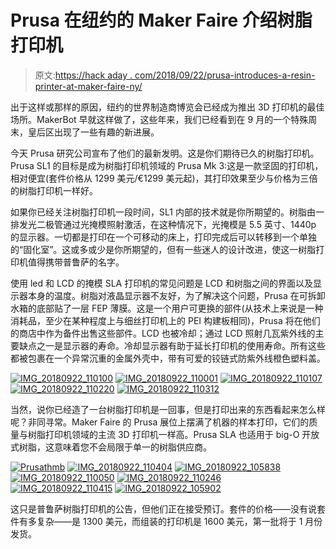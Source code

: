 # Prusa 在纽约的 Maker Faire 介绍树脂打印机

> 原文:[https://hack aday . com/2018/09/22/prusa-introduces-a-resin-printer-at-maker-faire-ny/](https://hackaday.com/2018/09/22/prusa-introduces-a-resin-printer-at-maker-faire-ny/)

出于这样或那样的原因，纽约的世界制造商博览会已经成为推出 3D 打印机的最佳场所。MakerBot 早就这样做了，这些年来，我们已经看到在 9 月的一个特殊周末，皇后区出现了一些有趣的新进展。

今天 Prusa 研究公司宣布了他们的最新发明。这是你们期待已久的树脂打印机。Prusa SL1 的目标是成为树脂打印机领域的 Prusa Mk 3:这是一款坚固的打印机，相对便宜(套件价格从 1299 美元/€1299 美元起)，其打印效果至少与价格为三倍的树脂打印机一样好。

如果你已经关注树脂打印机一段时间，SL1 内部的技术就是你所期望的。树脂由一排发光二极管通过光掩模照射激活，在这种情况下，光掩模是 5.5 英寸、1440p 的显示器。一切都是打印在一个可移动的床上，打印完成后可以转移到一个单独的“固化室”。这或多或少是你所期望的，但有一些迷人的设计改进，使这一树脂打印机值得携带普鲁萨的名字。

使用 led 和 LCD 的掩模 SLA 打印机的常见问题是 LCD 和树脂之间的界面以及显示器本身的温度。树脂对液晶显示器不友好，为了解决这个问题，Prusa 在可拆卸水箱的底部贴了一层 FEP 薄膜。这是一个用户可更换的部件(从技术上来说是一种消耗品，至少在某种程度上与细丝打印机上的 PEI 构建板相同)，Prusa 将在他们的商店中作为备件出售这些部件。LCD 也被冷却；通过 LCD 照射几瓦紫外线的主要缺点之一是显示器的寿命。冷却显示器有助于延长打印机的使用寿命。所有这些都被包裹在一个异常沉重的金属外壳中，带有可爱的铰链式防紫外线橙色塑料盖。

 [![IMG_20180922_110100](../Images/923c4f9c4a92ffd77828c5f76c869699.png "IMG_20180922_110100")](https://i0.wp.com/hackaday.com/wp-content/uploads/2018/09/img_20180922_110100.jpg?ssl=1)  [![IMG_20180922_110001](../Images/a3ad51ab51318a10fa65c6799cd7bca5.png "IMG_20180922_110001")](https://i0.wp.com/hackaday.com/wp-content/uploads/2018/09/img_20180922_110001.jpg?ssl=1)  [![IMG_20180922_110107](../Images/ecae5774dc8e395de0a899feb6f813dd.png "IMG_20180922_110107")](https://i0.wp.com/hackaday.com/wp-content/uploads/2018/09/img_20180922_110107.jpg?ssl=1)  [![IMG_20180922_110220](../Images/77cfd42b22cf958e8ad3a9465c9a5089.png "IMG_20180922_110220")](https://i0.wp.com/hackaday.com/wp-content/uploads/2018/09/img_20180922_110220.jpg?ssl=1)  [![IMG_20180922_110312](../Images/dab73c40616feef7ea402756cf64d190.png "IMG_20180922_110312")](https://i0.wp.com/hackaday.com/wp-content/uploads/2018/09/img_20180922_110312.jpg?ssl=1) 

当然，说你已经造了一台树脂打印机是一回事，但是打印出来的东西看起来怎么样呢？非同寻常。Maker Faire 的 Prusa 展位上摆满了机器的样本打印，它们的质量与树脂打印机领域的主流 3D 打印机一样高。Prusa SLA 也适用于 big-O 开放式树脂，这意味着您不会局限于单一的树脂供应商。

 [![Prusathmb](../Images/80968f92e1f26f1825d6795411fb0765.png "Prusathmb")](https://i0.wp.com/hackaday.com/wp-content/uploads/2018/09/prusathmb.jpg?ssl=1)  [![IMG_20180922_110404](../Images/207a86c4bd35a299af25acb9a31f0542.png "IMG_20180922_110404")](https://i0.wp.com/hackaday.com/wp-content/uploads/2018/09/img_20180922_110404.jpg?ssl=1)  [![IMG_20180922_105838](../Images/d94cd2f0f1664b91709015a87165ec74.png "IMG_20180922_105838")](https://i0.wp.com/hackaday.com/wp-content/uploads/2018/09/img_20180922_105838.jpg?ssl=1)  [![IMG_20180922_110050](../Images/838c8c5860ebb65760d84696d1baaecc.png "IMG_20180922_110050")](https://i0.wp.com/hackaday.com/wp-content/uploads/2018/09/img_20180922_110050.jpg?ssl=1)  [![IMG_20180922_110246](../Images/d2ec16d7b05c33510a91f87ca311baa3.png "IMG_20180922_110246")](https://i0.wp.com/hackaday.com/wp-content/uploads/2018/09/img_20180922_110246.jpg?ssl=1)  [![IMG_20180922_110415](../Images/94ce530cedf49ed679b0fbebe957140d.png "IMG_20180922_110415")](https://i0.wp.com/hackaday.com/wp-content/uploads/2018/09/img_20180922_110415.jpg?ssl=1)  [![IMG_20180922_105902](../Images/aab3282e6561310f48233c6b93663617.png "IMG_20180922_105902")](https://i0.wp.com/hackaday.com/wp-content/uploads/2018/09/img_20180922_105902.jpg?ssl=1) 

这只是普鲁萨树脂打印机的公告，但他们正在接受预订。套件的价格——没有说套件有多复杂——是 1300 美元，而组装的打印机是 1600 美元，第一批将于 1 月份发货。